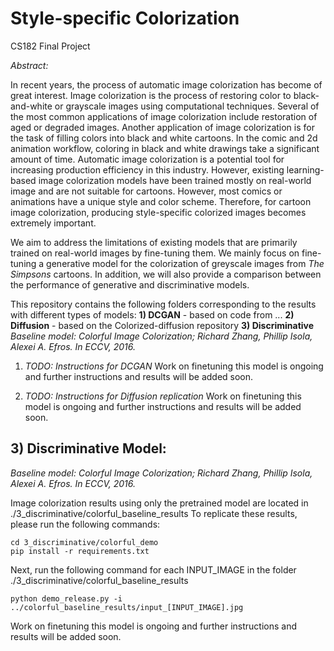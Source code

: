 # Style-specific Colorization
CS182 Final Project

*Abstract:*

In recent years, the process of automatic image colorization has become of great interest. Image colorization is the process of restoring color to black-and-white or grayscale images using computational techniques. Several of the most common applications of image colorization include restoration of aged or degraded images. Another application of image colorization is for the task of filling colors into black and white cartoons. In the comic and 2d animation workflow, coloring in black and white drawings take a significant amount of time. Automatic image colorization is a potential tool for increasing production efficiency in this industry. However, existing learning-based image colorization models have been trained mostly on real-world image and are not suitable for cartoons. However, most comics or animations have a unique style and color scheme. Therefore, for cartoon image colorization, producing style-specific colorized images becomes extremely important.

We aim to address the limitations of existing models that are primarily trained on real-world images by fine-tuning them. We mainly focus on fine-tuning a generative model for the colorization of greyscale images from *The Simpsons* cartoons. In addition, we will also provide a comparison between the performance of generative and discriminative models.

This repository contains the following folders corresponding to the results with different types of models:
__1) DCGAN__ - based on code from ...
__2) Diffusion__ - based on the Colorized-diffusion repository
__3) Discriminative__
*Baseline model: Colorful Image Colorization; Richard Zhang, Phillip Isola, Alexei A. Efros. In ECCV, 2016.*

1) *TODO: Instructions for DCGAN*
Work on finetuning this model is ongoing and further instructions and results will be added soon.

2) *TODO: Instructions for Diffusion replication*
Work on finetuning this model is ongoing and further instructions and results will be added soon.

## 3) Discriminative Model:
*Baseline model: Colorful Image Colorization; Richard Zhang, Phillip Isola, Alexei A. Efros. In ECCV, 2016.*

Image colorization results using only the pretrained model are located in ./3_discriminative/colorful_baseline_results
To replicate these results, please run the following commands:
```
cd 3_discriminative/colorful_demo
pip install -r requirements.txt
```
Next, run the following command for each INPUT_IMAGE in the folder ./3_discriminative/colorful_baseline_results
```
python demo_release.py -i ../colorful_baseline_results/input_[INPUT_IMAGE].jpg
```
Work on finetuning this model is ongoing and further instructions and results will be added soon.